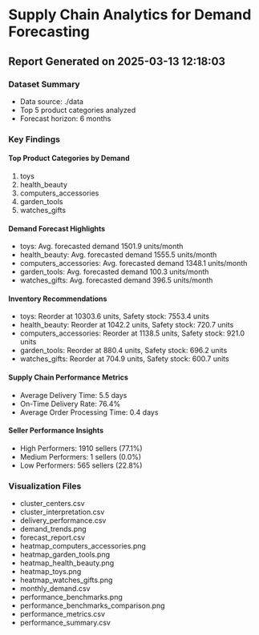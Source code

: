 # Supply Chain Analytics for Demand Forecasting
## Report Generated on 2025-03-13 12:18:03

### Dataset Summary
- Data source: ./data
- Top 5 product categories analyzed
- Forecast horizon: 6 months

### Key Findings
#### Top Product Categories by Demand
1. toys
2. health_beauty
3. computers_accessories
4. garden_tools
5. watches_gifts

#### Demand Forecast Highlights
- toys: Avg. forecasted demand 1501.9 units/month
- health_beauty: Avg. forecasted demand 1555.5 units/month
- computers_accessories: Avg. forecasted demand 1348.1 units/month
- garden_tools: Avg. forecasted demand 100.3 units/month
- watches_gifts: Avg. forecasted demand 396.5 units/month

#### Inventory Recommendations
- toys: Reorder at 10303.6 units, Safety stock: 7553.4 units
- health_beauty: Reorder at 1042.2 units, Safety stock: 720.7 units
- computers_accessories: Reorder at 1138.5 units, Safety stock: 921.0 units
- garden_tools: Reorder at 880.4 units, Safety stock: 696.2 units
- watches_gifts: Reorder at 704.9 units, Safety stock: 600.7 units

#### Supply Chain Performance Metrics
- Average Delivery Time: 5.5 days
- On-Time Delivery Rate: 76.4%
- Average Order Processing Time: 0.4 days

#### Seller Performance Insights
- High Performers: 1910 sellers (77.1%)
- Medium Performers: 1 sellers (0.0%)
- Low Performers: 565 sellers (22.8%)

### Visualization Files
- cluster_centers.csv
- cluster_interpretation.csv
- delivery_performance.csv
- demand_trends.png
- forecast_report.csv
- heatmap_computers_accessories.png
- heatmap_garden_tools.png
- heatmap_health_beauty.png
- heatmap_toys.png
- heatmap_watches_gifts.png
- monthly_demand.csv
- performance_benchmarks.png
- performance_benchmarks_comparison.png
- performance_metrics.csv
- performance_summary.csv